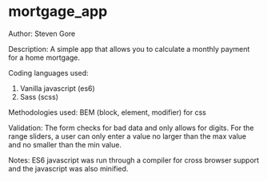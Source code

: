 # mortgage_app

Author: Steven Gore

Description:
A simple app that allows you to calculate a monthly payment for a home mortgage.

Coding languages used:
1. Vanilla javascript (es6)
2. Sass (scss)

Methodologies used:
BEM (block, element, modifier) for css

Validation:
The form checks for bad data and only allows for digits. 
For the range sliders, a user can only enter a value no larger than the max value and no smaller than the min value.

Notes:
ES6 javascript was run through a compiler for cross browser support and the javascript was also minified.
